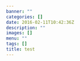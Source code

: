 ```yaml
---
banner: ""
categories: []
date: 2016-02-11T10:42:36Z
description: ""
images: []
menu: ""
tags: []
title: test
---
```


<!--more-->
